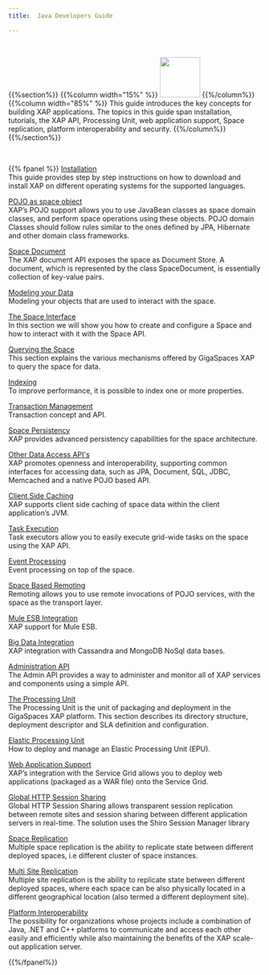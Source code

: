 ```yaml
---
title:  Java Developers Guide

---
```


<br>

{{%section%}}
{{%column width="15%" %}}
<img src="/attachment_files/subject/imc.png" width="80" height="80">
{{%/column%}}
{{%column width="85%" %}}
This guide introduces the key concepts for building XAP applications. The topics in this guide span installation, tutorials, the XAP API, Processing Unit, web application support, Space replication, platform interoperability and security.
{{%/column%}}
{{%/section%}}

<br>

{{% fpanel %}}
[Installation](./installation.html)<br>
This guide provides step by step instructions on how to download and install XAP on different operating systems for the supported languages.

[POJO as space object](./pojo-overview.html)<br>
XAP’s POJO support allows you to use JavaBean classes as space domain classes, and perform space operations using these objects. POJO domain Classes should follow rules similar to the ones defined by JPA, Hibernate and other domain class frameworks.


[Space Document](./document-overview.html)<br>
The XAP document API exposes the space as Document Store. A document, which is represented by the class SpaceDocument, is essentially collection of key-value pairs.

[Modeling your Data](./modeling-your-data.html)<br>
Modeling your objects that are used to interact with the space.

[The Space Interface](./the-gigaspace-interface-overview.html)<br>
In this section we will show you how to create and configure a Space and how to interact with it with the Space API.

[Querying the Space](./querying-the-space.html)<br>
This section explains the various mechanisms offered by GigaSpaces XAP to query the space for data.

[Indexing](./indexing-overview.html)<br>
To improve performance, it is possible to index one or more properties.

[Transaction Management](./transaction-overview.html)<br>
Transaction concept and API.

[Space Persistency](./space-persistency-overview.html)<br>
XAP provides advanced persistency capabilities for the space architecture.

[Other Data Access API's](./other-data-access-apis.html)<br>
XAP promotes openness and interoperability, supporting common interfaces for accessing data, such as JPA, Document, SQL, JDBC, Memcached and a native POJO based API.

[Client Side Caching](./client-side-caching.html)<br>
XAP supports client side caching of space data within the client application’s JVM.

[Task Execution](./task-execution-overview.html)<br>
Task executors allow you to easily execute grid-wide tasks on the space using the XAP API.

[Event Processing](./event-processing.html)<br>
Event processing on top of the space.

[Space Based Remoting](./space-based-remoting-overview.html)<br>
Remoting allows you to use remote invocations of POJO services, with the space as the transport layer.


[Mule ESB Integration](./mule-esb.html)<br>
XAP  support for Mule ESB.

[Big Data Integration](./big-data.html)<br>
XAP integration with Cassandra and MongoDB NoSql data bases.

[Administration API](./administration-and-monitoring-overview.html)<br>
The Admin API provides a way to administer and monitor all of XAP services and components using a simple API.

[The Processing Unit](./the-processing-unit-overview.html)<br>
The Processing Unit is the unit of packaging and deployment in the GigaSpaces XAP platform. This section describes its directory structure, deployment descriptor and SLA definition and configuration.

[Elastic Processing Unit](./elastic-processing-unit-overview.html)<br>
How to deploy and manage an Elastic Processing Unit (EPU).

[Web Application Support](./web-application-overview.html)<br>
XAP’s integration with the Service Grid allows you to deploy web applications (packaged as a WAR file) onto the Service Grid.

[Global HTTP Session Sharing](./global-http-session-sharing-overview.html)<br>
Global HTTP Session Sharing allows transparent session replication between remote sites and session sharing between different application servers in real-time. The solution uses the Shiro Session Manager library


[Space Replication](./multi-space-replication-overview.html)<br>
Multiple space replication is the ability to replicate state between different deployed spaces, i.e different cluster of space instances.

[Multi Site Replication](./multi-site-replication-overview.html)<br>
Multiple site replication is the ability to replicate state between different deployed spaces, where each space can be also physically located in a different geographical location (also termed a different deployment site).

[Platform Interoperability](./interoperability-overview.html)<br>
The possibility for organizations whose projects include a combination of Java, .NET and C++ platforms to communicate and access each other easily and efficiently while also maintaining the benefits of the XAP scale-out application server.

{{%/fpanel%}}

